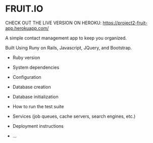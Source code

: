 # FRUIT.IO

CHECK OUT THE LIVE VERSION ON HEROKU: https://project2-fruit-app.herokuapp.com/

A simple contact management app to keep you organized.

Built Using Runy on Rails, Javascript, JQuery, and Bootstrap.

* Ruby version

* System dependencies

* Configuration

* Database creation

* Database initialization

* How to run the test suite

* Services (job queues, cache servers, search engines, etc.)

* Deployment instructions

* ...
